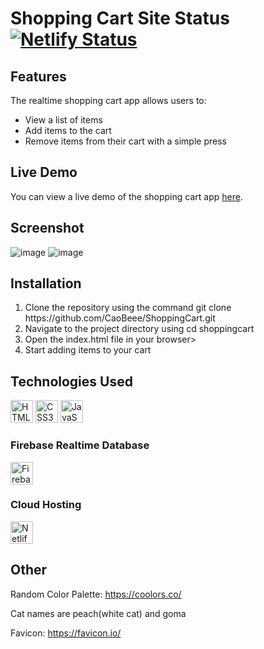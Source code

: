 # Shopping Cart Site Status [![Netlify Status](https://api.netlify.com/api/v1/badges/d8c8f65f-81c1-4489-9c38-5d9717d5faf2/deploy-status)](https://app.netlify.com/sites/cart-app-caobeee/deploys)

## Features

The realtime shopping cart app allows users to:

<ul>
    <li>View a list of items</li>
    <li>Add items to the cart</li>
    <li>Remove items from their cart with a simple press</li>
</ul>

## Live Demo

You can view a live demo of the shopping cart app [here](https://cart-app-caobeee.netlify.app/).

## Screenshot

![image](https://user-images.githubusercontent.com/98575161/232346998-37fef45a-3441-414d-bcca-10eeb932ebb7.png)
![image](https://user-images.githubusercontent.com/98575161/232347028-0dc883c8-be47-4412-9935-058ef7e570e0.png)

## Installation

<ol>
 <li>Clone the repository using the command git clone https://github.com/CaoBeee/ShoppingCart.git</li>
 <li>Navigate to the project directory using cd shoppingcart</li>
 <li>Open the index.html file in your browser></li>
 <li>Start adding items to your cart</li>
</ol>

## Technologies Used

<a href="https://developer.mozilla.org/en-US/docs/Glossary/HTML5" target="_blank" rel="noreferrer"><img src="https://raw.githubusercontent.com/danielcranney/readme-generator/main/public/icons/skills/html5-colored.svg" width="36" height="36" alt="HTML5" /></a>
<a href="https://www.w3.org/TR/CSS/#css" target="_blank" rel="noreferrer"><img src="https://raw.githubusercontent.com/danielcranney/readme-generator/main/public/icons/skills/css3-colored.svg" width="36" height="36" alt="CSS3" /></a>
<a href="https://developer.mozilla.org/en-US/docs/Web/JavaScript" target="_blank" rel="noreferrer"><img src="https://raw.githubusercontent.com/danielcranney/readme-generator/main/public/icons/skills/javascript-colored.svg" width="36" height="36" alt="JavaScript" /></a>

### Firebase Realtime Database

<a href="https://developer.mozilla.org/en-US/docs/Web/JavaScript" target="_blank" rel="noreferrer"><img src="https://cdn.iconscout.com/icon/free/png-512/firebase-3521427-2944871.png?f=avif&w=256" width="36" height="36" alt="Firebase" /></a>

### Cloud Hosting

<a href="https://www.netlify.com/" target="_blank" rel="noreferrer"><img src="https://jeancochrane.com/static/images/blog/netlify-identity-dealbreakers/netlify-logo.png" width="36" height="36" alt="Netlify" /></a>

## Other
Random Color Palette: https://coolors.co/
    
Cat names are peach(white cat) and goma
    
Favicon: https://favicon.io/
